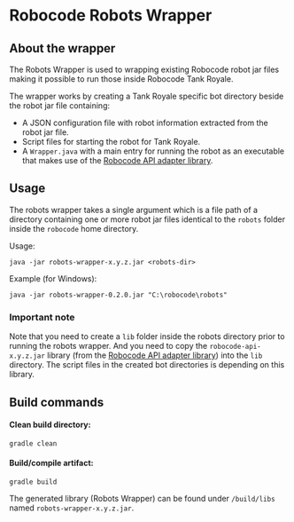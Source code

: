 # Robocode Robots Wrapper

## About the wrapper

The Robots Wrapper is used to wrapping existing Robocode robot jar files making it possible to run those inside Robocode
Tank Royale.

The wrapper works by creating a Tank Royale specific bot directory beside the robot jar file containing:

- A JSON configuration file with robot information extracted from the robot jar file.
- Script files for starting the robot for Tank Royale.
- A `Wrapper.java` with a main entry for running the robot as an executable that makes use of
  the [Robocode API adapter library].

## Usage

The robots wrapper takes a single argument which is a file path of a directory containing one or more robot jar files
identical to the `robots` folder inside the `robocode` home directory.

Usage:

```
java -jar robots-wrapper-x.y.z.jar <robots-dir>
```

Example (for Windows):

```
java -jar robots-wrapper-0.2.0.jar "C:\robocode\robots"
```

### Important note

Note that you need to create a `lib` folder inside the robots directory prior to running the robots wrapper.
And you need to copy the `robocode-api-x.y.z.jar` library (from the [Robocode API adapter library]) into the `lib`
directory. The script files in the created bot directories is depending on this library.

## Build commands

#### Clean build directory:

```shell
gradle clean
```

#### Build/compile artifact:

```shell
gradle build
```

The generated library (Robots Wrapper) can be found under `/build/libs` named `robots-wrapper-x.y.z.jar`.


[Robocode API adapter library]: ../robocode-api "Robocode API adapter library for Tank Royale"